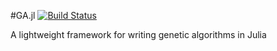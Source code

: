 #GA.jl 
[![Build Status](https://travis-ci.org/WestleyArgentum/GA.jl.png?branch=master)](https://travis-ci.org/WestleyArgentum/GA.jl)

A lightweight framework for writing genetic algorithms in Julia
